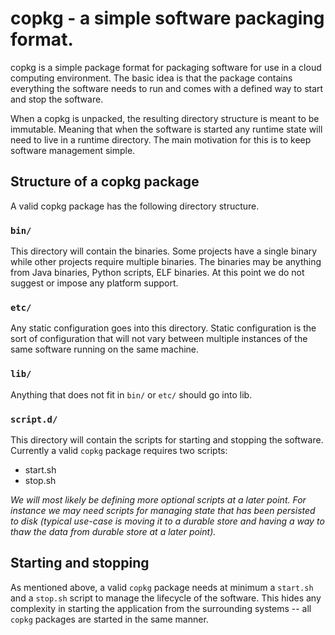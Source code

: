 # copkg - a simple software packaging format.

copkg is a simple package format for packaging software for use in a
cloud computing environment.  The basic idea is that the package
contains everything the software needs to run and comes with a defined
way to start and stop the software.

When a copkg is unpacked, the resulting directory structure is meant
to be immutable.  Meaning that when the software is started any
runtime state will need to live in a runtime directory.  The main
motivation for this is to keep software management simple.

## Structure of a copkg package

A valid copkg package has the following directory structure.

### `bin/`

This directory will contain the binaries.  Some projects have a single
binary while other projects require multiple binaries.  The binaries
may be anything from Java binaries, Python scripts, ELF binaries.  At
this point we do not suggest or impose any platform support.

### `etc/`

Any static configuration goes into this directory.  Static
configuration is the sort of configuration that will not vary between
multiple instances of the same software running on the same machine.

### `lib/`

Anything that does not fit in `bin/` or `etc/` should go into lib.

### `script.d/`

This directory will contain the scripts for starting and stopping the
software.  Currently a valid `copkg` package requires two scripts:

* start.sh
* stop.sh

*We will most likely be defining more optional scripts at a later
point.  For instance we may need scripts for managing state that has
been persisted to disk (typical use-case is moving it to a durable
store and having a way to thaw the data from durable store at a later
point).*

## Starting and stopping

As mentioned above, a valid `copkg` package needs at minimum a
`start.sh` and a `stop.sh` script to manage the lifecycle of the
software.  This hides any complexity in starting the application from
the surrounding systems -- all `copkg` packages are started in the
same manner.
